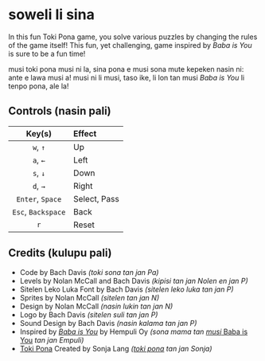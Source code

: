 # soweli li sina
In this fun Toki Pona game, you solve various puzzles by changing the rules of the game itself! This fun, yet challenging, game inspired by *Baba is You* is sure to be a fun time!

musi toki pona musi ni la, sina pona e musi sona mute kepeken nasin ni: ante e lawa musi a! musi ni li musi, taso ike, li lon tan musi *Baba is You* li tenpo pona, ale la!

## Controls (nasin pali)
| **Key(s)** | **Effect** |
| :---: | :--- |
| `w`, `↑` | Up |
| `a`, `←` | Left |
| `s`, `↓` | Down |
| `d`, `→` | Right |
| `Enter`, `Space` | Select, Pass |
| `Esc`, `Backspace` | Back |
| `r` | Reset |

## Credits (kulupu pali)
* Code by Bach Davis *(toki sona tan jan Pa)*
* Levels by Nolan McCall and Bach Davis *(kipisi tan jan Nolen en jan P)*
* Sitelen Leko Luka Font by Bach Davis *(sitelen leko luka tan jan P)*
* Sprites by Nolan McCall *(sitelen tan jan N)*
* Design by Nolan McCall *(nasin lukin tan jan N)*
* Logo by Bach Davis *(sitelen suli tan jan P)*
* Sound Design by Bach Davis *(nasin kalama tan jan P)*
* Inspired by [*Baba is You*](https://store.steampowered.com/app/736260/Baba_Is_You/) by Hempuli Oy *(sona mama tan* [*musi* Baba is You](https://store.steampowered.com/app/736260/Baba_Is_You/) *tan jan Empuli)*
* [Toki Pona](tokipona.org) Created by Sonja Lang *([toki pona](tokipona.org) tan jan Sonja)* 